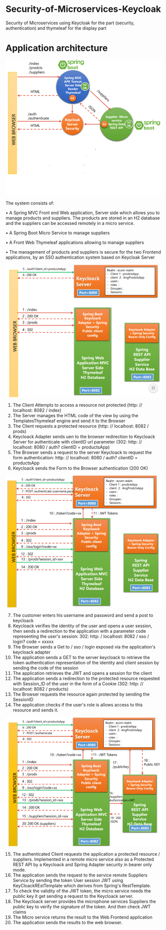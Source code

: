 # Security-of-Microservices-Keycloak
Security of Microservices using Keycloak for the part (security, authentication) and thymeleaf for the display part

# Application architecture

![](img/Capture1.PNG)


The system consists of:

• A Spring MVC Front end Web application, Server side which allows you to manage products and suppliers. The products are stored in an H2 database and the suppliers can be accessed remotely in a micro service.

• A Spring Boot Micro Service to manage suppliers

• A Front Web Thymeleaf applications allowing to manage suppliers

• The management of products and suppliers is secure for the two Frontend applications, by an SSO authentication system based on Keycloak Server


![](img/Capture2.PNG)


1. The Client Attempts to access a resource not protected (http: // localhost: 8082 / index)
2. The Server manages the HTML code of the view by using the TemplatesThymeleaf engine and send it to the Browser
3. The Client requests a protected resource (http: // localhost: 8082 / prods)
4. Keycloack Adapter sends uen to the browser redirection to Keycloack Server for authenticate with clientID url parameter (302: http: // localhost: 8080 / auth? clientID = productsApp)
5. The Browser sends a request to the server Keycloack to request the form authentication: http: // localhost: 8080 / auth? clientID = productsApp
6. Keycloack sends the Form to the Browser authentication (200 OK)

![](img/Capture3.PNG)

7. The customer enters his username and password and send a post to keycloack
8. Keycloack verifies the identity of the user and opens a user session, then sends a redirection to the application with a parameter code representing the user's session: 302: http: / localhost: 8082 / sso / login? code = xxxxx
9. The Browser sends a Get to / sso / login exposed via the application's keycloack adapter
10. The application sends a GET to the server keycloack to retrieve the token authentication representation of the identity and client session by sending the code of the session
11. The application retrieves the JWT and opens a session for the client
12. The application sends a redirection to the protected resource requested with Session_ID of the user in the form of a Cookie (302: http: // localhost: 8082 / products)
13. The Browser requests the resource again protected by sending the SessionID
14. The application checks if the user's role is allows access to this resource and sends it.


![](img/Capture4.PNG)


15. The authenticated Client requests the application a protected resource / suppliers. Implemented in a remote micro service also as a Protected REST API by a Keycloack and Spring Adapter security in bearer only mode.
16. The application sends the request to the service remote Suppliers Service by sending the token User session JWT using KeyCloackREstTemplate which derives from Spring's RestTemplate.
17. To check the validity of the JWT token, the micro service needs the public key it get sending a request to the Keycloack server.
18. The Keycloack server provides the microphone services Suppliers the public key to verify the signature of the token. And then check JWT claims
19. The Micro service returns the result to the Web Frontend application
20. The application sends the results to the web browser.
